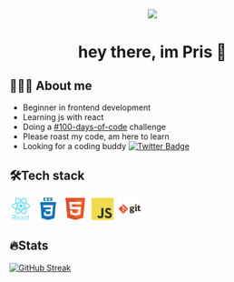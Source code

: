 <div id="header" align="center">
  <img src="https://media.giphy.com/media/v1.Y2lkPTc5MGI3NjExbDBocnZoNWhsZ2I2ZDg0MDNrcDBneDY0bnV2ODQxc3UyZW1udnhhYSZlcD12MV9pbnRlcm5hbF9naWZfYnlfaWQmY3Q9Zw/Pla0PNdXVHbqlEmiy4/giphy.gif" width="300"/>
<h1>hey there, im Pris 👋</h1>
</div>

<div id="about-me">
  <h2>👩🏽‍💻 About me</h2>
  
  - Beginner in frontend development
  - Learning js with react
  - Doing a <a href="https://github.com/mulundapm/100DaysOfCode">#100-days-of-code</a> challenge
  - Please roast my code, am here to learn
  - Looking for a coding buddy <a href="https://discord.com/users/1057983472309903430">
    <img src="https://img.shields.io/badge/Discord-violet?style=for-the-badge&logo=discord&logoColor=white" alt="Twitter Badge"/>
  </a>
<h2>🛠️Tech stack</h2>
  <div>
    <img src="https://github.com/devicons/devicon/blob/master/icons/react/react-original-wordmark.svg" title="React" alt="React" width="40" height="40"/>&nbsp;
    <img src="https://github.com/devicons/devicon/blob/master/icons/css3/css3-plain-wordmark.svg"  title="CSS3" alt="CSS" width="40" height="40"/>&nbsp;
    <img src="https://github.com/devicons/devicon/blob/master/icons/html5/html5-original.svg" title="HTML5" alt="HTML" width="40" height="40"/>&nbsp;
    <img src="https://github.com/devicons/devicon/blob/master/icons/javascript/javascript-original.svg" title="JavaScript" alt="JavaScript" width="40" height="40"/>&nbsp;
    <img src="https://github.com/devicons/devicon/blob/master/icons/git/git-original-wordmark.svg" title="Git" **alt="Git" width="40" height="40"/>
  </div>
<h2>🔥Stats</h2>
<a href="https://git.io/streak-stats"><img src="https://github-readme-streak-stats.herokuapp.com?user=mulundapm&theme=dark&hide_border=true" alt="GitHub Streak" /></a>
